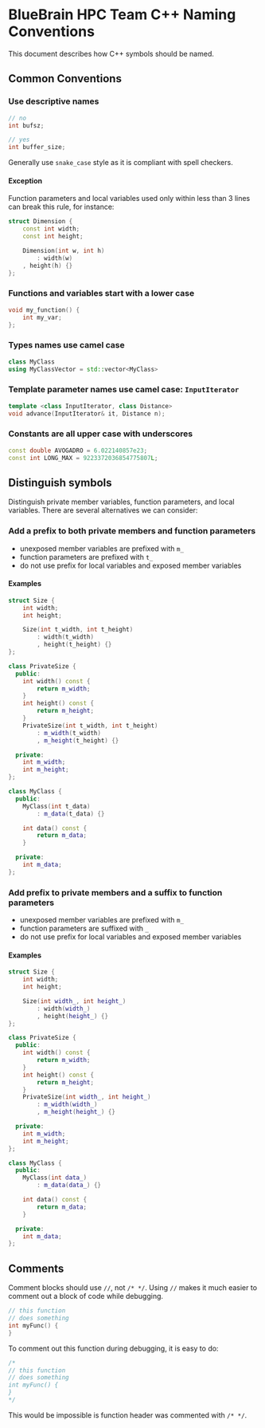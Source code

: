 # BlueBrain HPC Team C++ Naming Conventions

This document describes how C++ symbols should be named.

## Common Conventions

### Use descriptive names

```cpp
// no
int bufsz;

// yes
int buffer_size;
```

Generally use `snake_case` style as it is compliant with spell checkers.

#### Exception

Function parameters and local variables used only within less than 3 lines can break this rule, for instance:

```cpp
struct Dimension {
    const int width;
    const int height;

    Dimension(int w, int h)
        : width(w)
	, height(h) {}
};
```

### Functions and variables start with a lower case

```cpp
void my_function() {
	int my_var;
};
```

### Types names use camel case

```cpp
class MyClass
using MyClassVector = std::vector<MyClass>
```

### Template parameter names use camel case: `InputIterator`

```cpp
template <class InputIterator, class Distance>
void advance(InputIterator& it, Distance n);
```

### Constants are all upper case with underscores

```cpp
const double AVOGADRO = 6.022140857e23;
const int LONG_MAX = 9223372036854775807L;
```

## Distinguish symbols

Distinguish private member variables, function parameters, and local variables.
There are several alternatives we can consider:

### Add a prefix to both private members and function parameters

* unexposed member variables are prefixed with `m_`
* function parameters are prefixed with `t_`
* do not use prefix for local variables and exposed member variables

#### Examples

```cpp
struct Size {
    int width;
    int height;

    Size(int t_width, int t_height)
        : width(t_width)
        , height(t_height) {}
};

class PrivateSize {
  public:
    int width() const {
        return m_width;
    }
    int height() const {
        return m_height;
    }
    PrivateSize(int t_width, int t_height)
        : m_width(t_width)
        , m_height(t_height) {}

  private:
    int m_width;
    int m_height;
};
```

```cpp
class MyClass {
  public:
    MyClass(int t_data)
        : m_data(t_data) {}

    int data() const {
        return m_data;
    }

  private:
    int m_data;
};
```

### Add prefix to private members and a suffix to function parameters

* unexposed member variables are prefixed with `m_`
* function parameters are suffixed with `_`
* do not use prefix for local variables and exposed member variables

#### Examples

```cpp
struct Size {
    int width;
    int height;

    Size(int width_, int height_)
        : width(width_)
        , height(height_) {}
};

class PrivateSize {
  public:
    int width() const {
        return m_width;
    }
    int height() const {
        return m_height;
    }
    PrivateSize(int width_, int height_)
        : m_width(width_)
        , m_height(height_) {}

  private:
    int m_width;
    int m_height;
};
```

```cpp
class MyClass {
  public:
    MyClass(int data_)
        : m_data(data_) {}

    int data() const {
        return m_data;
    }

  private:
    int m_data;
};
```


## Comments

Comment blocks should use `//`, not `/* */`. Using `//` makes it much easier to comment
out a block of code while debugging.

```cpp
// this function
// does something
int myFunc() {
}
```

To comment out this function during debugging, it is easy to do:
```cpp
/*
// this function
// does something
int myFunc() {
}
*/
```
This would be impossible is function header was commented with `/* */`.
